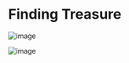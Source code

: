 # Finding Treasure

![image](https://github.com/vinyl-bin/2022Univ/assets/85878793/526c25f9-54e6-404e-8f63-456ebc34152d)

![image](https://github.com/vinyl-bin/2022Univ/assets/85878793/87810e2e-9713-4ab5-af75-a62455c95225)
